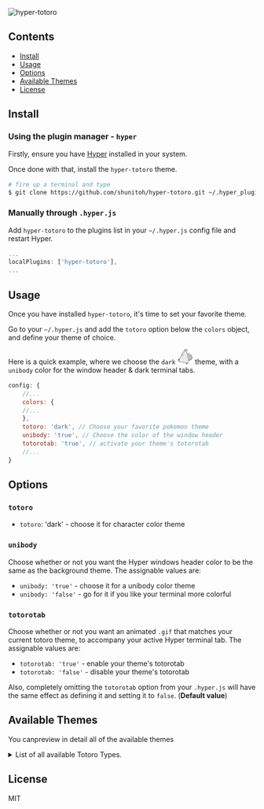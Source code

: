 ![hyper-totoro](https://user-images.githubusercontent.com/10148753/47444314-2ef99980-d7f1-11e8-9b15-9c002bb8e4cf.gif)

## Contents

- [Install](#install)
- [Usage](#usage)
- [Options](#options)
- [Available Themes](#available-themes)
- [License](#license)

## Install

### Using the plugin manager - `hyper`

Firstly, ensure you have [Hyper](https://github.com/zeit/hyper/releases) installed in your system.

Once done with that, install the `hyper-totoro` theme.

```bash
# fire up a terminal and type 
$ git clone https://github.com/shunitoh/hyper-totoro.git ~/.hyper_plugins/local/hyper-totoro
```

### Manually through `.hyper.js`

Add `hyper-totoro` to the plugins list in your `~/.hyper.js` config file and restart Hyper.

```js
...
localPlugins: ['hyper-totoro'],
...
```

## Usage

Once you have installed `hyper-totoro`, it's time to set your favorite theme.

Go to your `~/.hyper.js` and add the `totoro` option below the `colors` object, and define your theme of choice.

Here is a quick example, where we choose the `dark` ![](cursors/dark.gif) theme, with a `unibody` color for the window header & dark terminal tabs.

```js
config: {
    //...
    colors: {
    //...
    },
    totoro: 'dark', // Choose your favorite pokemon theme
    unibody: 'true', // Choose the color of the window header
    totorotab: 'true', // activate your theme's totorotab
    //...
}
```

## Options
### `totoro`

- `totoro`: 'dark' - choose it for character color theme

### `unibody`

Choose whether or not you want the Hyper windows header color to be the same as the background theme.
The assignable values are:

- `unibody: 'true'` - choose it for a unibody color theme
- `unibody: 'false'` - go for it if you like your terminal more colorful

### `totorotab`

Choose whether or not you want an animated `.gif` that matches your current totoro theme, to accompany your active Hyper terminal tab.
The assignable values are:

- `totorotab: 'true'` - enable your theme's totorotab
- `totorotab: 'false'` - disable your theme's totorotab

Also, completely omitting the `totorotab` option from your `.hyper.js` will have the same effect as defining it and setting it to `false`. (**Default value**)


## Available Themes

You canpreview in detail all of the available themes

<details>
<summary>List of all available Totoro Types.</summary>

<br/>

* `Dark`

</details>

## License

MIT
